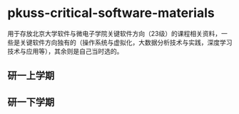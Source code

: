 # pkuss-critical-software-materials
用于存放北京大学软件与微电子学院关键软件方向（23级）的课程相关资料，一些是关键软件方向独有的（操作系统与虚拟化，大数据分析技术与实践，深度学习技术与应用等），其余则是自己当时选的。

## 研一上学期





## 研一下学期

